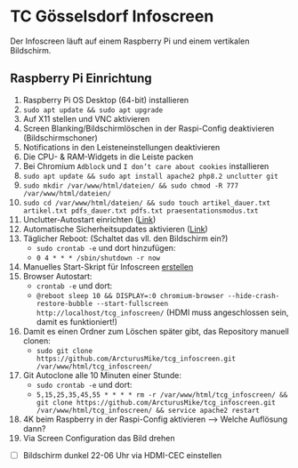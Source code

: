 # TC Gösselsdorf Infoscreen
Der Infoscreen läuft auf einem Raspberry Pi und einem vertikalen Bildschirm.

## Raspberry Pi Einrichtung

1. Raspberry Pi OS Desktop (64-bit) installieren
2. `sudo apt update && sudo apt upgrade`
3. Auf X11 stellen und VNC aktivieren
4. Screen Blanking/Bildschirmlöschen in der Raspi-Config deaktivieren (Bildschirmschoner)
5. Notifications in den Leisteneinstellungen deaktivieren
6. Die CPU- & RAM-Widgets in die Leiste packen
7. Bei Chromium `Adblock` und `I don’t care about cookies` installieren
8. `sudo apt update && sudo apt install apache2 php8.2 unclutter git`
9. `sudo mkdir /var/www/html/dateien/ && sudo chmod -R 777 /var/www/html/dateien/`
10. `sudo cd /var/www/html/dateien/ && sudo touch artikel_dauer.txt artikel.txt pdfs_dauer.txt pdfs.txt praesentationsmodus.txt`
11. Unclutter-Autostart einrichten ([Link](https://ostechnix.com/auto-hide-mouse-pointer-using-unclutter-after-a-certain-time/))
12. Automatische Sicherheitsupdates aktivieren ([Link](https://www.elektronik-kompendium.de/sites/raspberry-pi/2002101.htm))
13. Täglicher Reboot: (Schaltet das vll. den Bildschirm ein?)
    - `sudo crontab -e` und dort hinzufügen:
    - `0 4 * * * /sbin/shutdown -r now`
14. Manuelles Start-Skript für Infoscreen [erstellen](https://askubuntu.com/questions/475081/how-to-create-a-launcher-to-execute-a-terminal-command)
15. Browser Autostart:
    - `crontab -e` und dort:
    - `@reboot sleep 10 && DISPLAY=:0 chromium-browser --hide-crash-restore-bubble --start-fullscreen http://localhost/tcg_infoscreen/` (HDMI muss angeschlossen sein, damit es funktioniert!)
16. Damit es einen Ordner zum Löschen später gibt, das Repository manuell clonen:
    - `sudo git clone https://github.com/ArcturusMike/tcg_infoscreen.git /var/www/html/tcg_infoscreen/`
17. Git Autoclone alle 10 Minuten einer Stunde:
    - `sudo crontab -e` und dort:
    - `5,15,25,35,45,55 * * * * rm -r /var/www/html/tcg_infoscreen/ && git clone https://github.com/ArcturusMike/tcg_infoscreen.git /var/www/html/tcg_infoscreen/ && service apache2 restart`
18. 4K beim Raspberry in der Raspi-Config aktivieren --> Welche Auflösung dann?
19.  Via Screen Configuration das Bild drehen
- [ ] Bildschirm dunkel 22-06 Uhr via HDMI-CEC einstellen